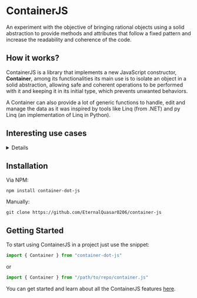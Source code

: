# ContainerJS
An experiment with the objective of bringing rational objects using a solid abstraction to provide methods and attributes that follow a fixed pattern and increase the readability and coherence of the code.

## How it works?
ContainerJS is a library that implements a new JavaScript constructor, **Container**, among its functionalities its main use is to isolate an object in a solid abstraction, allowing safe and coherent operations to be performed with it and keeping it in its initial type, which prevents unwanted behaviors.

A Container can also provide a lot of generic functions to handle, edit and manage the data as it was inspired by tools like Linq (from .NET) and py Linq (an implementation of Linq in Python).

## Interesting use cases

<details>

### Getting data selectively
A container allows recursive operations, one of those possibilities is the ability to get ordered data, such as "the first 5 items of an iterable object", "the last 3 items of an iterable object" or "the first 5 items of an iterable object skipping two objects".

Examples:

<details>

```js
const MyContainer = Container.from([1, 2, 3, 4, 5, 6, 7, 8, 9, 10]);

//Will return the first 5 items ([1, 2, 3, 4, 5])
MyContainer.first(5);

//Will return the last 3 items ([10, 9, 8])
MyContainer.last(3);

//Will return the first 5 items skipping 3 ([4, 5, 6, 7, 8])
MyContainer.skip(3).first(5);
```

</details>

### Unifying data management
A container is capable of dynamically detecting its type when being created, from that it allows the management of data in a unified way using generic methods. It currently supports popular JavaScript types such as Array, Object, Set and Map.

Examples:

<details>

```js
const MyContainer = Container.from([]);

MyContainer.add(1); //Will add the item 1 to MyContainer content
```

```js
const MyContainer = Container.from(new Set([]));

MyContainer.add(1); //Will add the item 1 to MyContainer content
```

```js
const MyContainer = Container.from({});

MyContainer.add("a", 1); //Will add the item {a: 1} to MyContainer content
```

```js
const MyContainer = Container.from(new Map());

MyContainer.add("a", 1); //Will add the item {a: 1} to MyContainer content
```

</details>

</details>

## Installation
Via NPM:

```
npm install container-dot-js
```

Manually:

```
git clone https://github.com/EternalQuasar0206/container-js
```

## Getting Started
To start using ContainerJS in a project just use the snippet:

```js
import { Container } from "container-dot-js"
```

or

```js
import { Container } from "/path/to/repo/container.js"
```

You can get started and learn about all the ContainerJS features <a href="./docs/QuickStart.md">here</a>.